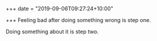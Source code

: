+++
date = "2019-09-06T09:27:24+10:00"

+++
Feeling bad after doing something wrong is step one. 

Doing something about it is step two. 